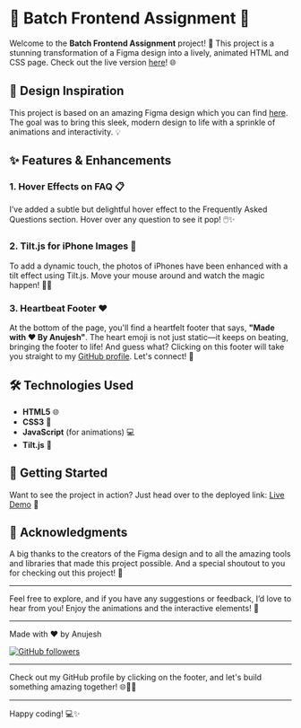 # 🌟 Batch Frontend Assignment 🌟

Welcome to the **Batch Frontend Assignment** project! 🚀 This project is a stunning transformation of a Figma design into a lively, animated HTML and CSS page. Check out the live version [here](https://batch-frontend-assignment.vercel.app)! 🌐

## 🎨 Design Inspiration

This project is based on an amazing Figma design which you can find [here](https://www.figma.com/design/iBQ0IC1jG0PQlVaV79givw/Batch-Assignment?node-id=0-1&t=uA8zBEmotluHNrlt-1). The goal was to bring this sleek, modern design to life with a sprinkle of animations and interactivity. 💡

## ✨ Features & Enhancements

### 1. Hover Effects on FAQ 📋
I’ve added a subtle but delightful hover effect to the Frequently Asked Questions section. Hover over any question to see it pop! 🖱️✨

### 2. Tilt.js for iPhone Images 📱
To add a dynamic touch, the photos of iPhones have been enhanced with a tilt effect using Tilt.js. Move your mouse around and watch the magic happen! 🎩✨

### 3. Heartbeat Footer ❤️
At the bottom of the page, you'll find a heartfelt footer that says, **"Made with ❤️ By Anujesh"**. The heart emoji is not just static—it keeps on beating, bringing the footer to life! And guess what? Clicking on this footer will take you straight to my [GitHub profile](https://github.com/Anujesh-Ansh). Let's connect! 🤝

## 🛠️ Technologies Used

- **HTML5** 🌐
- **CSS3** 🎨
- **JavaScript** (for animations) 💻
- **Tilt.js** 🔄

## 🚀 Getting Started

Want to see the project in action? Just head over to the deployed link: [Live Demo](https://batch-frontend-assignment.vercel.app) 🌟

## 🙏 Acknowledgments

A big thanks to the creators of the Figma design and to all the amazing tools and libraries that made this project possible. And a special shoutout to you for checking out this project! 🌟

---

Feel free to explore, and if you have any suggestions or feedback, I’d love to hear from you! Enjoy the animations and the interactive elements! 🎉

---

Made with ❤️ by Anujesh

[![GitHub followers](https://img.shields.io/github/followers/your-github-username?style=social)](https://github.com/Anujesh-Ansh)

---

Check out my GitHub profile by clicking on the footer, and let's build something amazing together! 🌐👨‍💻

---

Happy coding! 💻✨